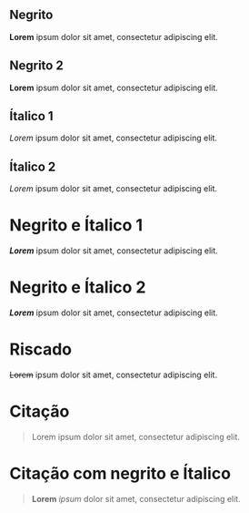 ## Negrito

**Lorem** ipsum dolor sit amet, consectetur adipiscing elit.

## Negrito 2

__Lorem__ ipsum dolor sit amet, consectetur adipiscing elit.

## Ítalico 1 
*Lorem* ipsum dolor sit amet, consectetur adipiscing elit. 

## Ítalico 2
_Lorem_ ipsum dolor sit amet, consectetur adipiscing elit.

# Negrito e Ítalico 1 
**_Lorem_** ipsum dolor sit amet, consectetur adipiscing elit.

# Negrito e Ítalico 2
__*Lorem*__ ipsum dolor sit amet, consectetur adipiscing elit.

# Riscado
~~Lorem~~ ipsum dolor sit amet, consectetur adipiscing elit.

# Citação
> Lorem ipsum dolor sit amet, consectetur adipiscing elit.


# Citação com negrito e Ítalico
> **Lorem** _ipsum_ dolor sit amet, consectetur adipiscing elit.